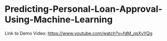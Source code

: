 # Predicting-Personal-Loan-Approval-Using-Machine-Learning

Link to Demo Video:  https://www.youtube.com/watch?v=fdM_qsXvYQg
